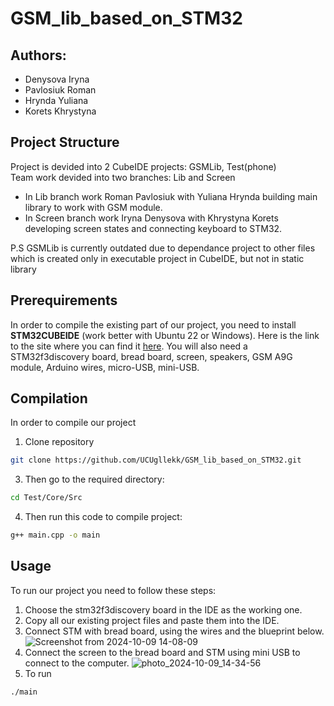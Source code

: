 # GSM_lib_based_on_STM32

## Authors:
- Denysova Iryna
- Pavlosiuk Roman
- Hrynda Yuliana
- Korets Khrystyna

## Project Structure
Project is devided into 2 CubeIDE projects: GSMLib, Test(phone) <br>
Team work devided into two branches: Lib and Screen
* In Lib branch work Roman Pavlosiuk with Yuliana Hrynda building main library to work with GSM module.
* In Screen branch work Iryna Denysova with Khrystyna Korets developing screen states and connecting keyboard to STM32.

P.S GSMLib is currently outdated due to dependance project to other files which is created only in executable project in CubeIDE, but not in static library

## Prerequirements
In order to compile the existing part of our project, you need to install **STM32CUBEIDE** (work better with Ubuntu 22 or Windows). Here is the link to the site where you can find it [here](https://www.st.com/en/development-tools/stm32cubeide.html).
You will also need a STM32f3discovery board, bread board, screen, speakers, GSM A9G module, Arduino wires, micro-USB, mini-USB.

## Compilation
In order to compile our project 
1) Clone repository<br>
```bash
git clone https://github.com/UCUgllekk/GSM_lib_based_on_STM32.git
```
3) Then go to the required directory:<br>
```bash
cd Test/Core/Src
```
4) Then run this code to compile project:<br>
```bash
g++ main.cpp -o main
```

## Usage
To run our project you need to follow these steps:

1. Choose the stm32f3discovery board in the IDE as the working one.
2. Copy all our existing project files and paste them into the IDE. 
3. Connect STM with bread board, using the wires and the blueprint below.
![Screenshot from 2024-10-09 14-08-09](https://github.com/user-attachments/assets/731d29bb-2b3a-425a-b890-6cb4620704bd)
4. Connect the screen to the bread board and STM using mini USB to connect to the computer.
![photo_2024-10-09_14-34-56](https://github.com/user-attachments/assets/51a1e1ae-9507-4fc8-bc4c-5570f82f73dd)
5. To run
```bash
./main
```
